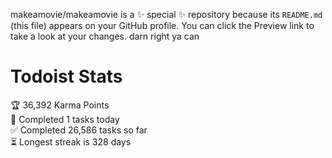 makeamovie/makeamovie is a ✨ special ✨ repository because its `README.md` (this file) appears on your GitHub profile.
You can click the Preview link to take a look at your changes. darn right ya can

# Todoist Stats

<!-- TODO-IST:START -->
🏆  36,392 Karma Points           
🌸  Completed 1 tasks today           
✅  Completed 26,586 tasks so far           
⏳  Longest streak is 328 days
<!-- TODO-IST:END -->